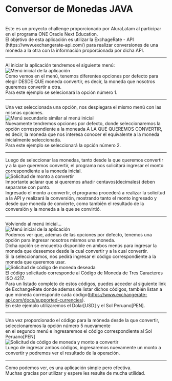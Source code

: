 # Conversor de Monedas JAVA
<br>
Este es un proyecto challenge proporcionado por AluraLatam al participar en el programa ONE Oracle Next Education.
<br>
El objetivo de esta aplicación es utilizar la ExchageRate - API (https://www.exchangerate-api.com/)
para realizar conversiones de una moneda a la otra con la información proporcionada por dicha API.

<hr>

Al iniciar la aplicación tendremos el siguiente menú:
<br>
![Menú inicial de la aplicación](https://github.com/user-attachments/assets/4c8a0a90-75ad-44cf-b78d-22905610b8a1)
<br>
Como vemos en el menú, tenemos diferentes opciones por defecto para elegir DESDE QUE moneda convertir, es decir,
la moneda que nosotros queremos convertir a otra.
<br>
Para este ejemplo se selecionará la opción número 1.

<hr>

Una vez seleccionada una opción, nos desplegara el mismo menú con las mismas opciones.
<br>
![Menú secundario similar al menú inicial](https://github.com/user-attachments/assets/7c729889-0465-47ab-87f8-7049e56b9ecc)
<br>
Nuevamente tendremos opciones por defecto, donde seleccionaremos la opción correspondiente a la moneada 
A LA QUE QUEREMOS CONVERTIR, es decir, la moneda que nos interesa conocer el equivalente a la moneda
inicialmente seleccionada.
<br>
Para este ejemplo se seleccionará la opción número 2.

<hr>

Luego de seleccionar las monedas, tanto desde la que queremos convertir y a la que queremos convertir,
el programa nos solicitará ingresar el monto correspondiente a la moneda inicial.
<br>
![Solicitud de monto a convertir](https://github.com/user-attachments/assets/f418e3c5-1828-4785-8cff-4dda1f92d91b)
<br>
Importante aclarar que si queremos añadir centavos(decimales) deben separarse con punto.
<br>
Ingresado el monto a convertir, el programa procederá a realizar la solicitud a la API
y realizará la conversión, mostrando tanto el monto ingresado y desde que moneda de convierte,
como también el resultado de la conversión y la moneda a la que se convirtió.

<hr>

Volviendo al menú inicial...
<br>
![Menú inicial de la aplicación](https://github.com/user-attachments/assets/a0d01260-4940-429e-816a-7dbf9fcd3c69)
<br>
Podemos ver que, ademas de las opciones por defecto, tenemos una opción para ingresar nosotros mismos una moneda.
<br>
Dicha opción se encuentra disponible en ambos menús para ingresar la moneda que deseemos desde la cual convertir y a la cual convertir.
<br>
Si la seleccionamos, nos pedirá ingresar el código correspondiente a la moneda que queremos usar.
<br>
![Solicitud de código de moneda deseada](https://github.com/user-attachments/assets/caaded7b-087b-4cf2-a7ae-0c4340f8d250)
<br>
El código solicitado corresponde al Código de Moneda de Tres Caracteres ISO 4217.
<br>
Para un listado completo de estos códigos, puedes acceder al siguiente link de ExchangeRate donde
ademas de listar dichos códigos, también listan a que móneda corresponde cada código(https://www.exchangerate-api.com/docs/supported-currencies).
<br>
En este ejemplo utilizaremos el Dolar[USD] y el Sol Peruano[PEN].

<hr>

Una vez proporcionado el código para la móneda desde la que convertir, seleccionaremos la opción número 5 nuevamente
<br>
en el segundo menú e ingresaremos el código correspondiente al Sol Peruano[PEN]
<br>
![Solicitud de código de moneda y monto a convertir](https://github.com/user-attachments/assets/19a346cd-c203-450c-b51a-05a1ed07818d)
<br>
Luego de ingresar ambos códigos, ingresaremos nuevamente un monto a convertir y podremos ver el resultado de la operación.

<hr>

Como podemos ver, es una aplicación simple pero efectiva.
<br>
Muchas gracias por utilizar y espere les resulte de mucha utilidad.
